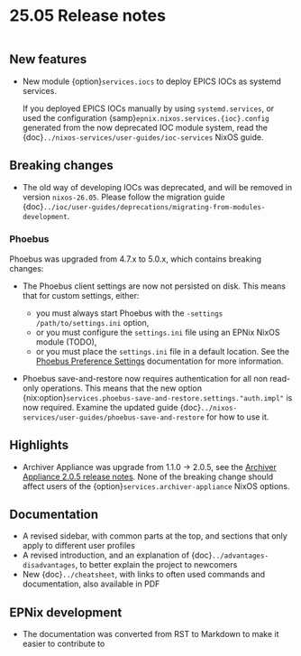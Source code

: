# 25.05 Release notes

```{default-domain} nix
```

## New features

- New module {option}`services.iocs`
  to deploy EPICS IOCs as systemd services.

  If you deployed EPICS IOCs manually by using `systemd.services`,
  or used the configuration {samp}`epnix.nixos.services.{ioc}.config`
  generated from the now deprecated IOC module system,
  read the {doc}`../nixos-services/user-guides/ioc-services` NixOS guide.

## Breaking changes

- The old way of developing IOCs was deprecated,
  and will be removed in version `nixos-26.05`.
  Please follow the migration guide {doc}`../ioc/user-guides/deprecations/migrating-from-modules-development`.

### Phoebus

Phoebus was upgraded from 4.7.x to 5.0.x,
which contains breaking changes:

- The Phoebus client settings are now not persisted on disk.
  This means that for custom settings,
  either:

  - you must always start Phoebus with the `-settings /path/to/settings.ini` option,
  - or you must configure the `settings.ini` file using an EPNix NixOS module (TODO),
  - or you must place the `settings.ini` file in a default location.
    See the [Phoebus Preference Settings] documentation for more information.

- Phoebus save-and-restore now requires authentication
  for all non read-only operations.
  This means that the new option {nix:option}`services.phoebus-save-and-restore.settings."auth.impl"`
  is now required.
  Examine the updated guide {doc}`../nixos-services/user-guides/phoebus-save-and-restore`
  for how to use it.

## Highlights

- Archiver Appliance was upgrade from 1.1.0 -> 2.0.5,
  see the [Archiver Appliance 2.0.5 release notes].
  None of the breaking change should affect users of the
  {option}`services.archiver-appliance` NixOS options.

## Documentation

- A revised sidebar,
  with common parts at the top,
  and sections that only apply to different user profiles
- A revised introduction,
  and an explanation of {doc}`../advantages-disadvantages`,
  to better explain the project to newcomers
- New {doc}`../cheatsheet`,
  with links to often used commands and documentation,
  also available in PDF

## EPNix development

- The documentation was converted from RST to Markdown
  to make it easier to contribute to

[archiver appliance 2.0.5 release notes]: https://github.com/archiver-appliance/epicsarchiverap/releases/tag/2.0.5
[Phoebus Preference Settings]: https://control-system-studio.readthedocs.io/en/latest/preferences.html
